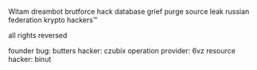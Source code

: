 Witam dreambot brutforce hack database grief purge source leak russian federation krypto hackers™

all rights reversed

founder bug: butters
hacker: czubix
operation provider: 6vz
resource hacker: binut
